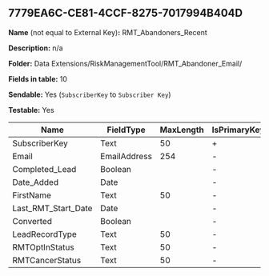 ## 7779EA6C-CE81-4CCF-8275-7017994B404D

**Name** (not equal to External Key)**:** RMT_Abandoners_Recent

**Description:** n/a

**Folder:** Data Extensions/RiskManagementTool/RMT_Abandoner_Email/

**Fields in table:** 10

**Sendable:** Yes (`SubscriberKey` to `Subscriber Key`)

**Testable:** Yes

| Name | FieldType | MaxLength | IsPrimaryKey | IsNullable | DefaultValue |
| --- | --- | --- | --- | --- | --- |
| SubscriberKey | Text | 50 | + | - |  |
| Email | EmailAddress | 254 | - | + |  |
| Completed_Lead | Boolean |  | - | + |  |
| Date_Added | Date |  | - | + | GetDate() |
| FirstName | Text | 50 | - | + |  |
| Last_RMT_Start_Date | Date |  | - | + |  |
| Converted | Boolean |  | - | + |  |
| LeadRecordType | Text | 50 | - | + |  |
| RMTOptInStatus | Text | 50 | - | + |  |
| RMTCancerStatus | Text | 50 | - | + |  |

